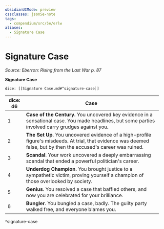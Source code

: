 ```yaml
---
obsidianUIMode: preview
cssclasses: json5e-note
tags:
  - compendium/src/5e/erlw
aliases:
  - Signature Case
---
```

# Signature Case
*Source: Eberron: Rising from the Last War p. 87* 

**Signature Case**

`dice: [[Signature Case.md#^signature-case]]`

| dice: d6 | Case |
|----------|------|
| 1 | **Case of the Century.** You uncovered key evidence in a sensational case. You made headlines, but some parties involved carry grudges against you. |
| 2 | **The Set Up**. You uncovered evidence of a high-profile figure's misdeeds. At trial, that evidence was deemed false, but by then the accused's career was ruined. |
| 3 | **Scandal**. Your work uncovered a deeply embarrassing scandal that ended a powerful politician's career. |
| 4 | **Underdog Champion**. You brought justice to a sympathetic victim, proving yourself a champion of those overlooked by society. |
| 5 | **Genius**. You resolved a case that baffled others, and now you are celebrated for your brilliance. |
| 6 | **Bungler**. You bungled a case, badly. The guilty party walked free, and everyone blames you. |
^signature-case
